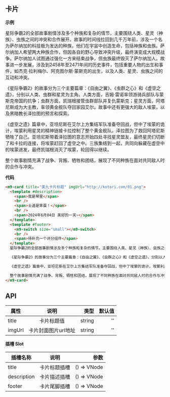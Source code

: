 ## 卡片

**示例**

<m9-card title="美九卡片标题">
  <template #description>
    <span>我是琴里</span>
    <br />
    <span>士道是笨蛋！</span>
    <br />
    <span>2024年6月04日 美好的一天~</span>
  </template>
  <template #footer>
    <m9-switch size="small"></m9-switch>
    <br />
    <span>待补充一个评分组件</span>
  </template>
  星际争霸2的全部故事剧情涉及多个种族和复杂的情节，主要围绕人类、星灵（神族）、虫族之间的冲突和合作展开。故事的时间线拉回到几千万年前，涉及一个名为萨尔纳加的科技极为发达的种族，他们在宇宙中创造生命，包括神族和虫族。萨尔纳加人希望两大种族合作，但因各自的野心导致冲突升级，最终演变成大规模战争。萨尔纳加人试图通过强化一方来结束战争，但虫族最终毁灭了萨尔纳加人。故事进一步发展，涉及到2458年至2471年间的历史事件，包括重要人物的出生和事件，如杰克·拉利梅尔、阿克图尔斯·蒙斯克的出生，以及人类、星灵、虫族之间的互动和冲突。

  《星际争霸2》的故事分为三个主要篇章：《自由之翼》、《虫群之心》和《虚空之遗》，分别以人类、虫群和星灵为主角。人类方面，吉姆·雷诺率领游骑兵部队与蒙斯克帝国的抗争；虫群方面，凯瑞根接管虫群部队并复仇蒙斯克；星灵方面，阿塔尼斯成为大主教，率领黄金舰队夺回家园艾尔。故事中还有更强大的敌人埃蒙，以及黑暗教长泽拉图的预言和探索。

  《虚空之遗》篇章中，亚坦尼斯在艾尔上方集结军队准备夺回战，但中了埃蒙的诡计，埃蒙利用星灵的精神链接卡拉控制了整个黄金舰队。泽拉图为了救回阿塔尼斯牺牲了自己。亚坦尼斯带着泽拉图的意志开始四处寻找星灵盟友，最终星灵们切断了和卡拉的连接，将埃蒙赶回了虚空之中。三族集结到一起，共同向躲藏在虚空中的埃蒙进发，最终凯瑞根消灭了埃蒙，轮回得以继续。

  整个故事剧情充满了战争、背叛、牺牲和团结，展现了不同种族在面对共同敌人时的合作与冲突。
</m9-card>

**代码**

```html
<m9-card title="美九卡片标题" imgUrl="http://kotori.com/01.png">
  <template #description>
    <span>我是琴里</span>
    <br />
    <span>士道是笨蛋！</span>
    <br />
    <span>2024年6月04日 美好的一天~</span>
  </template>
  <template #footer>
    <m9-switch size="small"></m9-switch>
    <br />
    <span>待补充一个评分组件</span>
  </template>
  星际争霸2的全部故事剧情涉及多个种族和复杂的情节，主要围绕人类、星灵（神族）、虫族之间的冲突和合作展开。故事的时间线拉回到几千万年前，涉及一个名为萨尔纳加的科技极为发达的种族，他们在宇宙中创造生命，包括神族和虫族。萨尔纳加人希望两大种族合作，但因各自的野心导致冲突升级，最终演变成大规模战争。萨尔纳加人试图通过强化一方来结束战争，但虫族最终毁灭了萨尔纳加人。故事进一步发展，涉及到2458年至2471年间的历史事件，包括重要人物的出生和事件，如杰克·拉利梅尔、阿克图尔斯·蒙斯克的出生，以及人类、星灵、虫族之间的互动和冲突。

  《星际争霸2》的故事分为三个主要篇章：《自由之翼》、《虫群之心》和《虚空之遗》，分别以人类、虫群和星灵为主角。人类方面，吉姆·雷诺率领游骑兵部队与蒙斯克帝国的抗争；虫群方面，凯瑞根接管虫群部队并复仇蒙斯克；星灵方面，阿塔尼斯成为大主教，率领黄金舰队夺回家园艾尔。故事中还有更强大的敌人埃蒙，以及黑暗教长泽拉图的预言和探索。

  《虚空之遗》篇章中，亚坦尼斯在艾尔上方集结军队准备夺回战，但中了埃蒙的诡计，埃蒙利用星灵的精神链接卡拉控制了整个黄金舰队。泽拉图为了救回阿塔尼斯牺牲了自己。亚坦尼斯带着泽拉图的意志开始四处寻找星灵盟友，最终星灵们切断了和卡拉的连接，将埃蒙赶回了虚空之中。三族集结到一起，共同向躲藏在虚空中的埃蒙进发，最终凯瑞根消灭了埃蒙，轮回得以继续。

  整个故事剧情充满了战争、背叛、牺牲和团结，展现了不同种族在面对共同敌人时的合作与冲突。
</m9-card>
```

## API

| 属性                          | 说明                      |     类型  | 默认值 |
| ---------------------------- |:-------------------------:|----------:| ----: |
| title    | 卡片标题值         | string    |  ''  |
| imgUrl   | 卡片封面图片url地址 | string    |  ''  |

**插槽 Slot**

| 插槽名称     | 说明         | 参数        |
| ------------|:------------:| -----------:|
| title       | 卡片标题插槽  | () => VNode |
| description | 卡片描述插槽  | () => VNode |
| footer      | 卡片尾脚插槽  | () => VNode |

<script setup>
</script>
